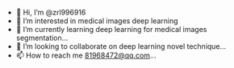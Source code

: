 - 👋 Hi, I’m @zrl996916
- 👀 I’m interested in medical images deep learning
- 🌱 I’m currently learning deep learning for medical images segmentation...
- 💞️ I’m looking to collaborate on deep learning novel technique...
- 📫 How to reach me 81968472@qq.com...

<!---
zrl996916/zrl996916 is a ✨ special ✨ repository because its `README.md` (this file) appears on your GitHub profile.
You can click the Preview link to take a look at your changes.
--->
